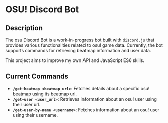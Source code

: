 # OSU! Discord Bot

## Description

The osu Discord Bot is a work-in-progress bot built with `discord.js` that provides various functionalities related to osu! game data. Currently, the bot supports commands for retrieving beatmap information and user data.

This project aims to improve my own API and JavaScript ES6 skills.

## Current Commands

- **`/get-beatmap <beatmap_url>`**: Fetches details about a specific osu! beatmap using its beatmap url.
- **`/get-user <user_url>`**: Retrieves information about an osu! user using their user url.
- **`/get-user-by-name <username>`**: Fetches information about an osu! user using their username.

